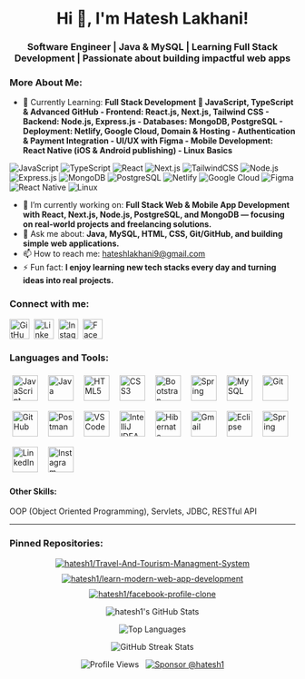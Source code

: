 <h1 align="center">Hi 👋, I'm Hatesh Lakhani!</h1>

<h3 align="center">Software Engineer | Java & MySQL | Learning Full Stack Development | Passionate about building impactful web apps</h3>

<h3 align="left">More About Me:</h3>

-  📖 Currently Learning: **Full Stack Development 🌱 JavaScript, TypeScript & Advanced GitHub   - Frontend: React.js, Next.js, Tailwind CSS   - Backend: Node.js, Express.js   - Databases: MongoDB, PostgreSQL   - Deployment: Netlify, Google Cloud, Domain & Hosting   - Authentication & Payment Integration   - UI/UX with Figma   - Mobile Development: React Native (iOS & Android publishing)   - Linux Basics**

![JavaScript](https://img.shields.io/badge/-JavaScript-F7DF1E?logo=javascript&logoColor=000)
![TypeScript](https://img.shields.io/badge/-TypeScript-3178C6?logo=typescript&logoColor=fff)
![React](https://img.shields.io/badge/-React-61DAFB?logo=react&logoColor=000)
![Next.js](https://img.shields.io/badge/-Next.js-000000?logo=next.js&logoColor=fff)
![TailwindCSS](https://img.shields.io/badge/-TailwindCSS-38B2AC?logo=tailwind-css&logoColor=fff)
![Node.js](https://img.shields.io/badge/-Node.js-339933?logo=node.js&logoColor=fff)
![Express.js](https://img.shields.io/badge/-Express.js-000000?logo=express&logoColor=fff)
![MongoDB](https://img.shields.io/badge/-MongoDB-47A248?logo=mongodb&logoColor=fff)
![PostgreSQL](https://img.shields.io/badge/-PostgreSQL-336791?logo=postgresql&logoColor=fff)
![Netlify](https://img.shields.io/badge/-Netlify-00C7B7?logo=netlify&logoColor=fff)
![Google Cloud](https://img.shields.io/badge/-Google%20Cloud-4285F4?logo=google-cloud&logoColor=fff)
![Figma](https://img.shields.io/badge/-Figma-F24E1E?logo=figma&logoColor=fff)
![React Native](https://img.shields.io/badge/-React%20Native-61DAFB?logo=react&logoColor=000)
![Linux](https://img.shields.io/badge/-Linux-FCC624?logo=linux&logoColor=000)

- 🔭 I’m currently working on: **Full Stack Web & Mobile App Development with React, Next.js, Node.js, PostgreSQL, and MongoDB — focusing on real-world projects and freelancing solutions.**
- 💬 Ask me about: **Java, MySQL, HTML, CSS, Git/GitHub, and building simple web applications.**
- 📫 How to reach me: [hateshlakhani9@gmail.com](mailto:hateshlakhani9@gmail.com)
- ⚡ Fun fact: **I enjoy learning new tech stacks every day and turning ideas into real projects.**

<h3 align="left">Connect with me:</h3>
<div class="social-icons-wrapper">
<p style="text-align: left; display: flex; flex-wrap: wrap; align-items: center; gap: 8px;">
<a href="https://github.com/hatesh1" target="_blank" rel="noreferrer noopener" title="GitHub" class="social-icon-link">
    <img src="https://cdn.simpleicons.org/github" alt="GitHub" height="35" width="35" style="vertical-align: middle;"/>
  </a>
  <a href="https://linkedin.com/in/hatesh-lakhani" target="_blank" rel="noreferrer noopener" title="LinkedIn" class="social-icon-link">
    <img src="https://cdn.jsdelivr.net/gh/devicons/devicon@latest/icons/linkedin/linkedin-original.svg" alt="LinkedIn" height="35" width="35" style="vertical-align: middle;"/>
  </a>
  <a href="https://instagram.com/hateshlakhani" target="_blank" rel="noreferrer noopener" title="Instagram" class="social-icon-link">
    <img src="https://cdn.simpleicons.org/instagram" alt="Instagram" height="35" width="35" style="vertical-align: middle;"/>
  </a>
  <a href="https://facebook.com/hateshlakhani" target="_blank" rel="noreferrer noopener" title="Facebook" class="social-icon-link">
    <img src="https://cdn.simpleicons.org/facebook" alt="Facebook" height="35" width="35" style="vertical-align: middle;"/>
  </a>
</p>
</div>

<div class="skills-section">
<h3 align="left">Languages and Tools:</h3>
<p style="text-align: left; display: flex; flex-wrap: wrap; gap: 8px; align-items: center;">
<img src="https://skillicons.dev/icons?i=javascript" alt="JavaScript" height="45" style="vertical-align: middle; margin: 5px;" />
  <img src="https://skillicons.dev/icons?i=java" alt="Java" height="45" style="vertical-align: middle; margin: 5px;" />
  <img src="https://cdn.jsdelivr.net/gh/devicons/devicon@latest/icons/html5/html5-original.svg" alt="HTML5" height="45" style="vertical-align: middle; margin: 5px;" />
  <img src="https://cdn.jsdelivr.net/gh/devicons/devicon@latest/icons/css3/css3-original.svg" alt="CSS3" height="45" style="vertical-align: middle; margin: 5px;" />
  <img src="https://skillicons.dev/icons?i=bootstrap" alt="Bootstrap" height="45" style="vertical-align: middle; margin: 5px;" />
  <img src="https://skillicons.dev/icons?i=spring" alt="Spring" height="45" style="vertical-align: middle; margin: 5px;" />
  <img src="https://skillicons.dev/icons?i=mysql" alt="MySQL" height="45" style="vertical-align: middle; margin: 5px;" />
  <img src="https://skillicons.dev/icons?i=git" alt="Git" height="45" style="vertical-align: middle; margin: 5px;" />
  <img src="https://skillicons.dev/icons?i=github" alt="GitHub" height="45" style="vertical-align: middle; margin: 5px;" />
  <img src="https://skillicons.dev/icons?i=postman" alt="Postman" height="45" style="vertical-align: middle; margin: 5px;" />
  <img src="https://skillicons.dev/icons?i=vscode" alt="VS Code" height="45" style="vertical-align: middle; margin: 5px;" />
  <img src="https://skillicons.dev/icons?i=idea" alt="IntelliJ IDEA" height="45" style="vertical-align: middle; margin: 5px;" />
  <img src="https://skillicons.dev/icons?i=hibernate" alt="Hibernate" height="45" style="vertical-align: middle; margin: 5px;" />
  <img src="https://skillicons.dev/icons?i=gmail" alt="Gmail" height="45" style="vertical-align: middle; margin: 5px;" />
  <img src="https://skillicons.dev/icons?i=eclipse" alt="Eclipse" height="45" style="vertical-align: middle; margin: 5px;" />
  <img src="https://cdn.jsdelivr.net/gh/devicons/devicon/icons/spring/spring-original.svg" alt="Spring" height="45" style="vertical-align: middle; margin: 5px;" />
  <img src="https://cdn.jsdelivr.net/gh/devicons/devicon/icons/linkedin/linkedin-original.svg" alt="LinkedIn" height="45" style="vertical-align: middle; margin: 5px;" />
 <img src="https://cdn.jsdelivr.net/gh/simple-icons/simple-icons/icons/instagram.svg" alt="Instagram" height="45" style="vertical-align: middle; margin: 5px;" />


</p>
<h4 align="left">Other Skills:</h4>
<p>
  OOP (Object Oriented Programming), Servlets, JDBC, RESTful API
</p>
</div>

<hr>

<h3 align="left">Pinned Repositories:</h3>
<p align="center" style="display: flex; flex-wrap: wrap; justify-content: center; gap: 10px;">
  <a href="https://github.com/hatesh1/Travel-And-Tourism-Managment-System" target="_blank" rel="noreferrer noopener">
    <img src="https://github-readme-stats.vercel.app/api/pin/?username=hatesh1&repo=Travel-And-Tourism-Managment-System&theme=default" alt="hatesh1/Travel-And-Tourism-Managment-System" />
  </a>
  <a href="https://github.com/hatesh1/learn-modern-web-app-development" target="_blank" rel="noreferrer noopener">
    <img src="https://github-readme-stats.vercel.app/api/pin/?username=hatesh1&repo=learn-modern-web-app-development&theme=default" alt="hatesh1/learn-modern-web-app-development" />
  </a>
  <a href="https://github.com/hatesh1/facebook-profile-clone" target="_blank" rel="noreferrer noopener">
    <img src="https://github-readme-stats.vercel.app/api/pin/?username=hatesh1&repo=facebook-profile-clone&theme=default" alt="hatesh1/facebook-profile-clone" />
  </a>
</p>

<p align="center"><img src="https://github-readme-stats.vercel.app/api?username=hatesh1&show_icons=true&locale=en&theme=default&count_private=true&hide_border=true" alt="hatesh1's GitHub Stats" /></p>

<p align="center"><img src="https://github-readme-stats.vercel.app/api/top-langs?username=hatesh1&locale=en&theme=default&layout=compact&hide_border=true" alt="Top Languages" /></p>

<p align="center"><img src="https://streak-stats.demolab.com/?user=hatesh1&theme=default&hide_border=true" alt="GitHub Streak Stats" /></p>

<p align="center">
  <img src="https://komarev.com/ghpvc/?username=hatesh1&label=Profile%20views&color=brightgreen&style=flat" alt="Profile Views" />   <a href="https://github.com/sponsors/hatesh1" target="_blank" rel="noreferrer noopener"><img src="https://img.shields.io/badge/Sponsor-%E2%9D%A4-%23db61a2?logo=GitHub-Sponsors&style=social" alt="Sponsor @hatesh1" /></a>
</p>




